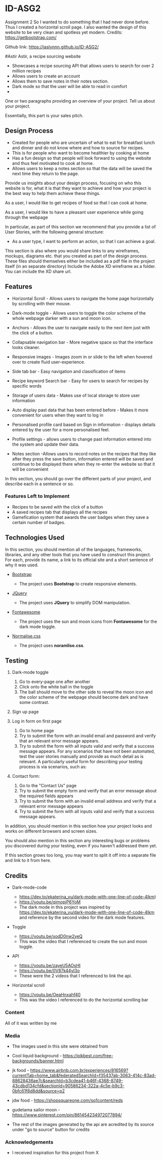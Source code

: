 # ID-ASG2
Assignment 2
So I wanted to do something that I had never done before. Thus I created a horizontal scroll page. I also wanted the design of this website to be very clean and spotless yet modern.
Credits:
https://getbootstrap.com/

Github link:
https://jaslynnn.github.io/ID-ASG2/

#Astir
Astir, a recipe sourcing website
- Showcases a recipe sourcing API that allows users to search for over 2 million recipes
- Allows users to create an account 
- Allows them to save notes in their notes section.
- Dark mode so that the user will be able to read in comfort
- 
One or two paragraphs providing an overview of your project. Tell us about your project.

Essentially, this part is your sales pitch.
 
## Design Process
- Created for people who are uncertain of what to eat for breakfast lunch and dinner and do not know where and how to source for recipes.
- This is for people who want to become healthier by cooking at home
- Has a fun design so that people will look forward to using the website and thus feel motivated to cook at home.
- Allows users to keep a notes section so that the data will be saved the next time they return to the page.

Provide us insights about your design process, focusing on who this website is for, what it is that they want to achieve and how your project is the best way to help them achieve these things.

As a user, I would like to get recipes of food so that I can cook at home.

As a user, I would like to have a pleasant user experience while going through the webpage 


In particular, as part of this section we recommend that you provide a list of User Stories, with the following general structure:
- As a user type, I want to perform an action, so that I can achieve a goal.

This section is also where you would share links to any wireframes, mockups, diagrams etc. that you created as part of the design process. 
These files should themselves either be included as a pdf file in the project itself (in an separate directory)
Include the Adobe XD wireframe as a folder. You can include the XD share url. 

## Features
- Horizontal Scroll - Allows users to navigate the home page horizontally by scrolling with their mouse.
  
- Dark-mode toggle - Allows users to toggle the color scheme of the whole webpage darker with a sun and moon icon.
  
- Anchors - Allows the user to navigate easily to the next item just with the click of a button.
  
- Collapsable navigation bar - More negative space so that the interface looks cleaner.
  
- Responsive images - Images zoom in or slide to the left when hovered over to create fluid user-experience.
  
- Side tab bar - Easy navigation and classification of items
  
- Recipe keyword Search bar - Easy for users to search for recipes by specific words
  
- Storage of users data - Makes use of local storage to store user information
  
- Auto display past data that has been entered before - Makes it more convenient for users when they want to log in
  
- Personalised profile card based on Sign in information - displays details entered by the user for a more personalised feel.

- Profile settings - allows users to change past information entered into the system and update their data.
  
- Notes section -Allows users to record notes on the recipes that they like after they press the save button, information entered will be saved and continue to be displayed there when they re-enter the website so that it will be convenient
  
In this section, you should go over the different parts of your project, and describe each in a sentence or so.
 

### Features Left to Implement
- Recipes to be saved with the click of a button
- A saved recipes tab that displays all the recipes
- Gamefication system that awards the user badges when they save a certain number of badges.

## Technologies Used

In this section, you should mention all of the languages, frameworks, libraries, and any other tools that you have used to construct this project. For each, provide its name, a link to its official site and a short sentence of why it was used.
- [Bootstrap](https://getbootstrap.com/)
    - The project uses **Bootstrap** to create responsive elements.

- [JQuery](https://jquery.com)
    - The project uses **JQuery** to simplify DOM manipulation.
  
- [Fontawesome](https://fontawesome.com/)
    - The project uses the sun and moon icons from **Fontawesome** for the dark mode toggle.
  
- [Normalise.css](https://necolas.github.io/normalize.css/)
    - The project uses **noramlise.css**.




## Testing
1. Dark-mode toggle
   1. Go to every-page one after another
   2. Click onto the white ball in the toggle
   3. The ball should move to the other side to reveal the moon icon and the color scheme of the webpage should become dark and have some contrast.
   
2. Sign up page

3. Log in form on first page
   1. Go to home page
   2. Try to submit the form with an invalid email and password and verify that an relevant error message appears.
   3. Try to submit the form with all inputs valid and verify that a success message appears.
For any scenarios that have not been automated, test the user stories manually and provide as much detail as is relevant. A particularly useful form for describing your testing process is via scenarios, such as:

1. Contact form:
    1. Go to the "Contact Us" page
    2. Try to submit the empty form and verify that an error message about the required fields appears
    3. Try to submit the form with an invalid email address and verify that a relevant error message appears
    4. Try to submit the form with all inputs valid and verify that a success message appears.

In addition, you should mention in this section how your project looks and works on different browsers and screen sizes.

You should also mention in this section any interesting bugs or problems you discovered during your testing, even if you haven't addressed them yet.

If this section grows too long, you may want to split it off into a separate file and link to it from here.

## Credits

- Dark-mode-code 
  - https://dev.to/ekaterina_vu/dark-mode-with-one-line-of-code-4lkm)
  - https://youtu.be/qimopjP6YoM
  - The dark mode in this project was inspired by https://dev.to/ekaterina_vu/dark-mode-with-one-line-of-code-4lkm  and reference by the second video for the dark mode features.
  
- Toggle 
  - https://youtu.be/xodD0nw2veQ
  - This was the video that I referenced to create the sun and moon toggle.
  
- API 
  - https://youtu.be/zayeU5AOsHI 
  - https://youtu.be/0V87k44yI3o
  - These were the 2 videos that I referenced to link the api.
  
- Horizontal scroll
  - https://youtu.be/OeaHnxahf40
  - This was the video I referenced to do the horizontal scrolling bar
  
### Content
All of it was written by me
### Media
- The images used in this site were obtained from 
  
- Cool liquid background - https://pikbest.com/free-backgrounds/banner.html
  
- jk food -  https://www.airbnb.com.br/experiences/816569?currentTab=home_tab&federatedSearchId=f35437ab-3063-414c-83ad-88628436ae7c&searchId=b3cdea41-b46f-4368-8749-43cdbd134cfd&sectionId=90586234-322a-4c5e-b9c3-0bfc61f8d8dd&source=p2
  
- jdw food - https://shopsquareone.com/sq1content/reds
  
- gudetama sailor moon - https://www.pinterest.com/pin/861454234972077894/

- The rest of the images generated by the api are acredited by its source under "go to source" button for credits
### Acknowledgements

- I received inspiration for this project from X
